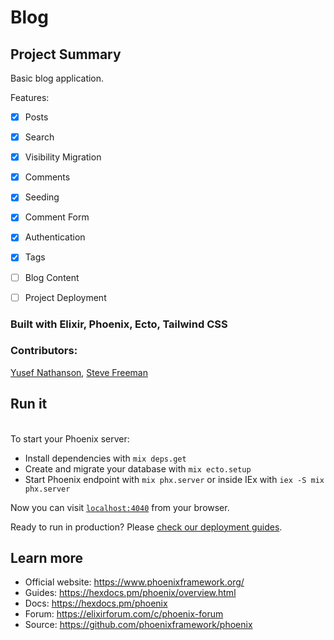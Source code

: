 # Blog

## Project Summary
Basic blog application.

Features:

- [x] Posts
- [x] Search
- [x] Visibility Migration
- [x] Comments
- [x] Seeding
- [x] Comment Form
- [x] Authentication
- [x] Tags
- [ ] Blog Content
- [ ] Project Deployment


### Built with Elixir, Phoenix, Ecto, Tailwind CSS

### Contributors:
[Yusef Nathanson](https://github.com/yusefmosiah), [Steve Freeman](https://github.com/loteks)

## Run it
<br>
To start your Phoenix server:

  * Install dependencies with `mix deps.get`
  * Create and migrate your database with `mix ecto.setup`
  * Start Phoenix endpoint with `mix phx.server` or inside IEx with `iex -S mix phx.server`

Now you can visit [`localhost:4040`](http://localhost:4040) from your browser.

Ready to run in production? Please [check our deployment guides](https://hexdocs.pm/phoenix/deployment.html).

## Learn more

  * Official website: https://www.phoenixframework.org/
  * Guides: https://hexdocs.pm/phoenix/overview.html
  * Docs: https://hexdocs.pm/phoenix
  * Forum: https://elixirforum.com/c/phoenix-forum
  * Source: https://github.com/phoenixframework/phoenix

